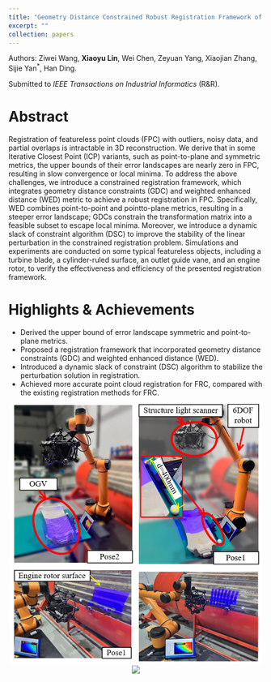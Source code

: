 ```yaml
---
title: "Geometry Distance Constrained Robust Registration Framework of Featureless Point Clouds"
excerpt: ""
collection: papers
---
```

Authors: Ziwei Wang, **Xiaoyu Lin**, Wei Chen, Zeyuan Yang, Xiaojian Zhang, Sijie Yan<sup>\*</sup>, Han Ding.

Submitted to _IEEE Transactions on Industrial Informatics_ (R&R).

Abstract
======
Registration of featureless point clouds (FPC) with outliers, noisy data, and partial overlaps is intractable in 3D reconstruction. We derive that in some Iterative Closest Point (ICP) variants, such as point-to-plane and symmetric metrics, the upper bounds of their error landscapes are nearly zero in FPC, resulting in slow convergence or local minima. To address the above challenges, we introduce a constrained registration framework, which integrates geometry distance constraints (GDC) and weighted enhanced distance (WED) metric to achieve a robust registration in FPC. Specifically, WED combines point-to-point and pointto-plane metrics, resulting in a steeper error landscape; GDCs constrain the transformation matrix into a feasible subset to escape local minima. Moreover, we introduce a dynamic slack of constraint algorithm (DSC) to improve the stability of the linear perturbation in the constrained registration problem. Simulations and experiments are conducted on some typical featureless objects, including a turbine blade, a cylinder-ruled surface, an outlet guide vane, and an engine rotor, to verify the effectiveness and efficiency of the presented registration framework.

Highlights & Achievements
======
* Derived the upper bound of error landscape symmetric and point-to-plane metrics.
* Proposed a registration framework that incorporated geometry distance constraints (GDC) and weighted enhanced distance (WED). 
* Introduced a dynamic slack of constraint (DSC) algorithm to stabilize the perturbation solution in registration.
* Achieved more accurate point cloud registration for FRC, compared with the existing registration methods for FRC.
<div align=center>
 <img src="/images/papers/realScene.png" width="500" />
</div>
<div align=center>
<img src="/images/papers/results.png" width="600" />
</div>

